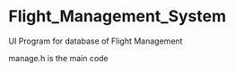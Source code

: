 # Flight_Management_System
UI Program for database of Flight Management


manage.h is the main code
